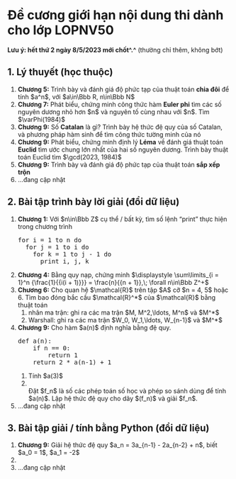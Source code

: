 # Đề cương giới hạn nội dung thi dành cho lớp LOPNV50
**Lưu ý: hết thứ 2 ngày 8/5/2023 mới chốt^.^** (thường chỉ thêm, không bớt)

## 1. Lý thuyết (học thuộc)
<ol>
  <li><b>Chương 5:</b> Trình bày và đánh giá độ phức tạp của thuật toán <b>chia đôi</b> để tính $a^n$, với $a\in\Bbb R, n\in\Bbb N$ </li>
  <li><b>Chương 7:</b> Phát biểu, chứng minh công thức hàm <b>Euler phi</b> tìm các số nguyên dương nhỏ hơn $n$ và nguyên tố cùng nhau với $n$. Tìm $\varPhi(1984)$</li>
  <li><b>Chương 9:</b> Số <b>Catalan</b> là gì? Trình bày hệ thức đệ quy của số Catalan, và phương pháp hàm sinh để tìm công thức tường minh của nó</li>
  <li><b>Chương 9:</b> Phát biểu, chứng minh định lý <b>Léma</b> về đánh giá thuật toán <b>Euclid</b> tìm ước chung lớn nhất của hai số nguyên dương. Trình bày thuật toán Euclid tìm $\gcd(2023, 1984)$</li>
  <li><b>Chương 9:</b> Trình bày và đánh giá độ phức tạp của thuật toán <b>sắp xếp trộn</b></li>
  <li>...đang cập nhật</li>
</ol>

## 2. Bài tập trình bày lời giải (đổi dữ liệu)
<ol>
  <li><b>Chương 1:</b> Với $n\in\Bbb Z$ cụ thể / bất kỳ, tìm số  lệnh <q>print</q> thực hiện trong chương trình
<pre>
for i = 1 to n do
  for j = 1 to i do
    for k = 1 to j - 1 do
      print i, j, k
</pre>
  </li>
  <li><b>Chương 4:</b> Bằng quy nạp, chứng minh $\displaystyle \sum\limits_{i = 1}^n {\frac{1}{{i(i + 1)}}}  = \frac{n}{{n + 1}},\; \forall n\in\Bbb Z^+$</li>
  <li><b>Chương 6:</b> Cho quan hệ $\mathcal{R}$ trên tập $A$ cỡ $n = 4, 5$ hoặc 6. Tìm bao đóng bắc cầu $\mathcal{R}^*$ của $\mathcal{R}$ bằng thuật toán
    <ol>
      <li>nhân ma trận: ghi ra các ma trận $M, M^2,\ldots, M^n$ và $M^*$</li>
      <li>Warshall: ghi ra các ma trận $W_0, W_1,\ldots, W_{n-1}$ và $M^*$</li>
    </ol>
  </li>
  <li><b>Chương 9:</b> Cho hàm $a(n)$ định nghĩa bằng đệ quy.
<pre>
def a(n):
    if n == 0:
        return 1
    return 2 * a(n-1) + 1
</pre>
    <ol>
      <li>Tính $a(3)$</li>
       <li></li> Đặt $f_n$ là số các phép toán số học và phép so sánh dùng để tính $a(n)$. Lập hệ thức đệ quy cho dãy $(f_n)$ và giải $f_n$.
    </ol>
  </li>
  <li>...đang cập nhật</li>
</ol>

## 3. Bài tập giải / tính bằng Python (đổi dữ liệu)
<ol>
  <li><b>Chương 9:</b> Giải hệ thức đệ quy $a_n = 3a_{n-1} - 2a_{n-2} + n$, biết $a_0 = 1$, $a_1 = -2$</li>
  <li></li>
  <li>...đang cập nhật</li>
</ol>

